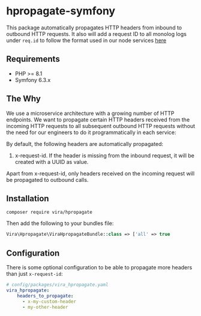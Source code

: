 # hpropagate-symfony
This package automatically propagates HTTP headers from inbound to outbound HTTP requests.  It also will add a request ID to all monolog logs under `req.id` to follow the format used in our node services [here](https://github.com/vira-org/hpropagate)

## Requirements
- PHP >= 8.1
- Symfony 6.3.x

## The Why
We use a microservice architecture with a growing number of HTTP endpoints. We want to propagate certain HTTP headers received from the incoming HTTP requests to all subsequent outbound HTTP requests without the need for our engineers to do it programmatically in each service:

By default, the following headers are automatically propagated:

1. x-request-id. If the header is missing from the inbound request, it will be created with a UUID as value.

Apart from x-request-id, only headers received on the incoming request will be propagated to outbound calls.

## Installation

`composer require vira/hpropagate`

Then add the following to your bundles file:

```php
Vira\Hpropagate\ViraHpropagateBundle::class => ['all' => true
```

## Configuration

There is some optional configuration to be able to propagate more headers than just `x-request-id`:

```yaml
# config/packages/vira_hpropagate.yaml
vira_hpropagate:
    headers_to_propagate:
      - x-my-custom-header
      - my-other-header
```


